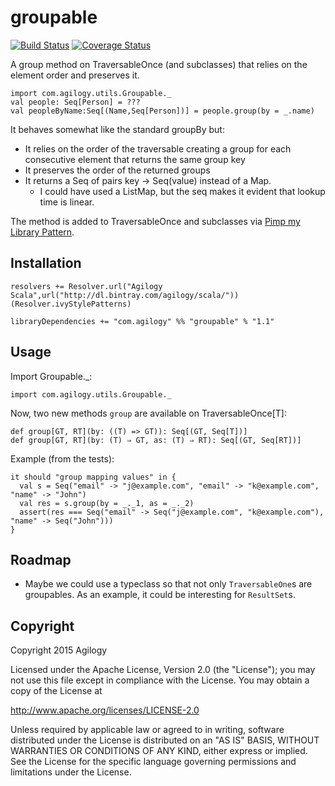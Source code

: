 # groupable

[![Build Status](https://travis-ci.org/agilogy/groupable.svg)](https://travis-ci.org/agilogy/groupable)
[![Coverage Status](https://coveralls.io/repos/agilogy/groupable/badge.svg)](https://coveralls.io/r/agilogy/groupable)

A group method on TraversableOnce (and subclasses) that relies on the element order and preserves it.

```
import com.agilogy.utils.Groupable._
val people: Seq[Person] = ???
val peopleByName:Seq[(Name,Seq[Person])] = people.group(by = _.name)
```

It behaves somewhat like the standard groupBy but:
- It relies on the order of the traversable creating a group for each consecutive element that returns the same group key
- It preserves the order of the returned groups
- It returns a Seq of pairs key -> Seq(value) instead of a Map. 
  - I could have used a ListMap, but the seq makes it evident that lookup time is linear.

The method is added to TraversableOnce and subclasses via [Pimp my Library Pattern](http://www.artima.com/weblogs/viewpost.jsp?thread=179766).

## Installation

```
resolvers += Resolver.url("Agilogy Scala",url("http://dl.bintray.com/agilogy/scala/"))(Resolver.ivyStylePatterns)

libraryDependencies += "com.agilogy" %% "groupable" % "1.1"
```

## Usage

Import Groupable._:

```
import com.agilogy.utils.Groupable._
```

Now, two new methods `group` are available on TraversableOnce[T]:

```
def group[GT, RT](by: ((T) => GT)): Seq[(GT, Seq[T])]
def group[GT, RT](by: (T) ⇒ GT, as: (T) ⇒ RT): Seq[(GT, Seq[RT])]
```

Example (from the tests):

```
it should "group mapping values" in {
  val s = Seq("email" -> "j@example.com", "email" -> "k@example.com", "name" -> "John")
  val res = s.group(by = _._1, as = _._2)
  assert(res === Seq("email" -> Seq("j@example.com", "k@example.com"), "name" -> Seq("John")))
}
```

## Roadmap

- Maybe we could use a typeclass so that not only `TraversableOne`s are groupables. As an example, it could be interesting for `ResultSet`s.

## Copyright

Copyright 2015 Agilogy

Licensed under the Apache License, Version 2.0 (the "License"); you may not use this file except in compliance with the License. You may obtain a copy of the License at

http://www.apache.org/licenses/LICENSE-2.0

Unless required by applicable law or agreed to in writing, software distributed under the License is distributed on an "AS IS" BASIS, WITHOUT WARRANTIES OR CONDITIONS OF ANY KIND, either express or implied. See the License for the specific language governing permissions and limitations under the License.